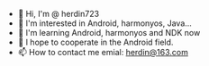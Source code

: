 - 👋 Hi, I'm @ herdin723
- 👀 I'm interested in Android, harmonyos, Java...
- 🌱 I'm learning Android, harmonyos and NDK now
- 💞 I hope to cooperate in the Android field.
- 📫 How to contact me emial: herdin@163.com

<!---
herdin723/herdin723 is a ✨ special ✨ repository because its `README.md` (this file) appears on your GitHub profile.
You can click the Preview link to take a look at your changes.
--->
